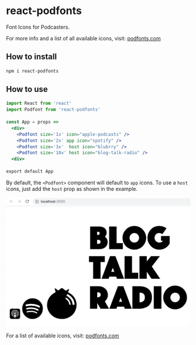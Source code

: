 # react-podfonts

Font Icons for Podcasters.

For more info and a list of all available icons, visit: [podfonts.com](https://podfonts.com)

## How to install

```bash
npm i react-podfonts
```

## How to use

```jsx
import React from 'react'
import Podfont from 'react-podfonts'

const App = props =>
  <div>
    <Podfont size='1x' icon="apple-podcasts" />
    <Podfont size='2x' app icon="spotify" />
    <Podfont size='3x'  host icon="blubrry" />
    <Podfont size='10x' host icon="blog-talk-radio" />
  <div>

export default App
```

By default, the `<Podfont>` component will default to `app` icons. To use a `host` icons, just add the `host` prop as shown in the example.

<img src='example.png' />

For a list of available icons, visit: [podfonts.com](https://podfonts.com)
